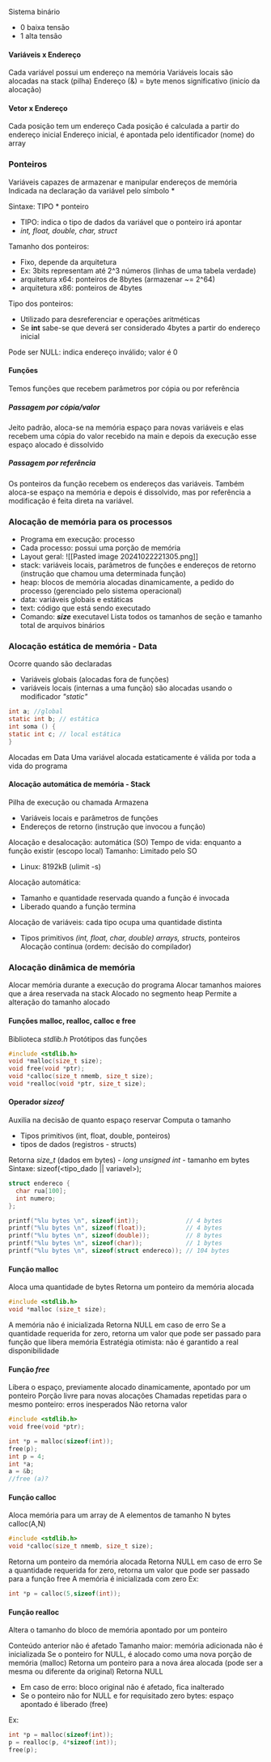 Sistema binário 
- 0 baixa tensão
- 1 alta tensão

#### Variáveis x Endereço

Cada variável possui um endereço na memória
Variáveis locais são alocadas na stack (pilha)
Endereço (&) = byte menos significativo (inicío da alocação)

#### Vetor x Endereço

Cada posição tem um endereço
Cada posição é calculada a partir do endereço inicial
Endereço inicial, é apontada pelo identificador (nome) do array

### Ponteiros 

Variáveis capazes de armazenar e manipular endereços de memória
Indicada na declaração da variável pelo símbolo *

Sintaxe: TIPO * ponteiro
- TIPO: indica o tipo de dados da variável que o ponteiro irá apontar
- *int, float, double, char, struct*

Tamanho dos ponteiros: 
- Fixo, depende da arquitetura
- Ex: 3bits representam até 2^3 números (linhas de uma tabela verdade)
- arquitetura x64: ponteiros de 8bytes (armazenar ~= 2^64)
- arquitetura x86: ponteiros de 4bytes 

Tipo dos ponteiros: 
- Utilizado para desreferenciar e operações aritméticas 
- Se **int** sabe-se que deverá ser considerado 4bytes a partir do endereço inicial

Pode ser NULL: indica endereço inválido; valor é 0

#### Funções 

Temos funções que recebem parâmetros por cópia ou por referência

##### Passagem por cópia/valor
Jeito padrão, aloca-se na memória espaço para novas variáveis e elas recebem uma cópia do valor recebido na main e depois da execução esse espaço alocado é dissolvido


##### Passagem por referência
Os ponteiros da função recebem os endereços das variáveis. Também aloca-se espaço na memória e depois é dissolvido, mas por referência a modificação é feita direta na variável.



### Alocação de memória para os processos
- Programa em execução: processo
- Cada processo: possui uma porção de memória
- Layout geral:
![[Pasted image 20241022221305.png]]
- stack: variáveis locais, parâmetros de funções e endereços de retorno (instrução que chamou uma determinada função)
- heap: blocos de memória alocadas dinamicamente, a pedido do processo (gerenciado pelo sistema operacional)
- data: variáveis globais e estáticas
- text: código que está sendo executado
- Comando: ***size*** executavel 
Lista todos os tamanhos de seção e tamanho total de arquivos binários


### Alocação estática de memória - Data

Ocorre quando são declaradas
- Variáveis globais (alocadas fora de funções)
- variáveis locais (internas a uma função) são alocadas usando o modificador *"static"*
```C
int a; //global
static int b; // estática
int soma () {
static int c; // local estática
}
```

Alocadas em Data 
Uma variável alocada estaticamente é válida por toda a vida do programa


#### Alocação automática de memória - Stack

Pilha de execução ou chamada
Armazena 
- Variáveis locais e parâmetros de funções 
- Endereços de retorno (instrução que invocou a função)

Alocação e desalocação: automática (SO)
Tempo de vida: enquanto a função existir (escopo local)
Tamanho: Limitado pelo SO
- Linux: 8192kB (ulimit -s)

Alocação automática:
- Tamanho e quantidade reservada quando a função é invocada
- Liberado quando a função termina

Alocação de variáveis: cada tipo ocupa uma quantidade distinta
- Tipos primitivos *(int, float, char, double) arrays, structs,* ponteiros
Alocação contínua (ordem: decisão do compilador)

### Alocação dinâmica de memória

Alocar memória durante a execução do programa
Alocar tamanhos maiores que a área reservada na stack
Alocado no segmento heap 
Permite a alteração do tamanho alocado
#### Funções **malloc, realloc, calloc e free**

Biblioteca *stdlib.h*
Protótipos das funções

```C
#include <stdlib.h>
void *malloc(size_t size);
void free(void *ptr);
void *calloc(size_t nmemb, size_t size);
void *realloc(void *ptr, size_t size);
```

#### Operador *sizeof*

Auxilia na decisão de quanto espaço reservar
Computa o tamanho
- Tipos primitivos (int, float, double, ponteiros)
- tipos de dados (registros - structs)

Retorna *size_t* (dados em bytes) - *long unsigned int* - tamanho em bytes
Sintaxe: sizeof(<tipo_dado || variavel>);

```C
struct endereco {
  char rua[100];
  int numero;
}; 

printf("%lu bytes \n", sizeof(int));             // 4 bytes
printf("%lu bytes \n", sizeof(float));           // 4 bytes
printf("%lu bytes \n", sizeof(double));          // 8 bytes
printf("%lu bytes \n", sizeof(char));            // 1 bytes
printf("%lu bytes \n", sizeof(struct endereco)); // 104 bytes
```

#### Função malloc

Aloca uma quantidade de bytes
Retorna um ponteiro da memória alocada
```C
#include <stdlib.h>
void *malloc (size_t size);
```

A memória não é inicializada
Retorna NULL em caso de erro
Se a quantidade requerida for zero, retorna um valor que pode ser passado para função que libera memória
Estratégia otimista: não é garantido a real disponibilidade

#### Função *free*

Libera o espaço, previamente alocado dinamicamente, apontado por um ponteiro
Porção livre para novas alocações
Chamadas repetidas para o mesmo ponteiro: erros inesperados
Não retorna valor
```C
#include <stdlib.h>
void free(void *ptr);

int *p = malloc(sizeof(int));
free(p);
int p = 4;
int *a;
a = &b;
//free (a)?
``` 

#### Função calloc

Aloca memória para um array de A elementos de tamanho N bytes calloc(A,N)

```C
#include <stdlib.h>
void *calloc(size_t nmemb, size_t size);
```

Retorna um ponteiro da memória alocada
Retorna NULL em caso de erro
Se a quantidade requerida for zero, retorna um valor que pode ser passado para a função free
A memória é inicializada com zero
Ex: 
```C
int *p = calloc(5,sizeof(int));
```


#### Função realloc

Altera o tamanho do bloco de memória apontado por um ponteiro

Conteúdo anterior não é afetado
Tamanho maior: memória adicionada não é inicializada
Se o ponteiro for NULL, é alocado como uma nova porção de memória (malloc)
Retorna um ponteiro para a nova área alocada (pode ser a mesma ou diferente da original)
Retorna NULL
- Em caso de erro: bloco original não é afetado, fica inalterado
- Se o ponteiro não for NULL e for requisitado zero bytes: espaço apontado é liberado (free)

Ex: 

```C
int *p = malloc(sizeof(int));
p = realloc(p, 4*sizeof(int));
free(p);
```
